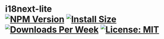 i18next-lite<br>
[![NPM Version](https://img.shields.io/npm/v/i18next-lite.svg?branch=main)](https://www.npmjs.com/package/i18next-lite)
[![Install Size](https://badgen.net/packagephobia/install/i18next-lite)](https://packagephobia.now.sh/result?p=i18next-lite)
[![Downloads Per Week](https://img.shields.io/npm/dw/i18next-lite)](https://www.npmjs.com/package/i18next-lite)
[![License: MIT](https://img.shields.io/badge/License-MIT-blue.svg)](https://github.com/SheikhAminul/i18next-lite/blob/main/LICENSE)
================

